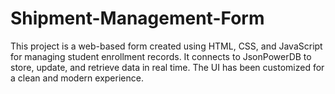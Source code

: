 # Shipment-Management-Form
This project is a web-based form created using HTML, CSS, and JavaScript for managing student enrollment records. It connects to JsonPowerDB to store, update, and retrieve data in real time. The UI has been customized for a clean and modern experience.

